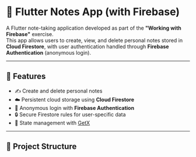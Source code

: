 # 📝 Flutter Notes App (with Firebase)

A Flutter note-taking application developed as part of the **"Working with Firebase"** exercise.  
This app allows users to create, view, and delete personal notes stored in **Cloud Firestore**, with user authentication handled through **Firebase Authentication** (anonymous login).

---

## 🚀 Features

- ✍️ Create and delete personal notes  
- ☁️ Persistent cloud storage using **Cloud Firestore**  
- 👤 Anonymous login with **Firebase Authentication**  
- 🔒 Secure Firestore rules for user-specific data  
- 🧩 State management with [GetX](https://pub.dev/packages/get)

---

## 📂 Project Structure

